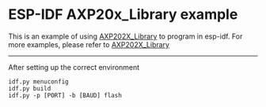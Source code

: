 # ESP-IDF AXP20x_Library example

This is an example of using [AXP202X_Library](https://github.com/lewisxhe/AXP202X_Library) to program in esp-idf. For more examples, please refer to [AXP202X_Library](https://github.com/lewisxhe/AXP202X_Library)



-------------------------------
After setting up the correct environment

```
idf.py menuconfig
idf.py build
idf.py -p [PORT] -b [BAUD] flash
```